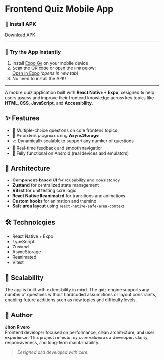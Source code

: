 # Frontend Quiz Mobile App

### 📲 Install APK  
[Download APK](https://expo.dev/accounts/jhonrivero/projects/FrontendQuiz/builds/d4dbc88e-09bb-4a54-8a40-90e42b10bb6a)

---

### 📱 Try the App Instantly

1. Install [Expo Go](https://expo.dev/client) on your mobile device  
2. Scan the QR code or open the link below:  
   [Open in Expo](https://expo.dev/preview/update?message=enhance%3A%20update%20readme&updateRuntimeVersion=1.0.0&createdAt=2025-05-12T08%3A37%3A22.247Z&slug=exp&projectId=5bf57d88-8cc2-49c9-9c4e-fed3e9411fb2&group=53b3255f-0684-4714-b3f6-84eaea95d791) _(opens in new tab)_
3. No need to install the APK!

_______________________________________________

A mobile quiz application built with **React Native + Expo**, designed to help users assess and improve their frontend knowledge across key topics like **HTML**, **CSS**, **JavaScript**, and **Accessibility**.

## ✨ Features

- 🧠 Multiple-choice questions on core frontend topics
- 💾 Persistent progress using **AsyncStorage**
- 📈 Dynamically scalable to support any number of questions
- 🔁 Real-time feedback and smooth navigation
- 📱 Fully functional on Android (real devices and emulators)

## 🧱 Architecture

- **Component-based UI** for reusability and consistency
- **Zustand** for centralized state management
- **Vitest** for unit testing core logic
- **React Native Reanimated** for transitions and animations
- **Custom hooks** for animation and theming
- **Safe area layout** using `react-native-safe-area-context`

## 🛠 Technologies

- React Native + Expo
- TypeScript
- Zustand
- AsyncStorage
- Reanimated
- Vitest

## 🚀 Scalability

The app is built with extensibility in mind. The quiz engine supports any number of questions without hardcoded assumptions or layout constraints, enabling future additions such as new topics and difficulty levels.

## 👤 Author

**Jhon Rivero**  
Frontend developer focused on performance, clean architecture, and user experience. This project reflects my core values as a developer: clarity, responsiveness, and long-term maintainability.

> *Designed and developed with care.*
